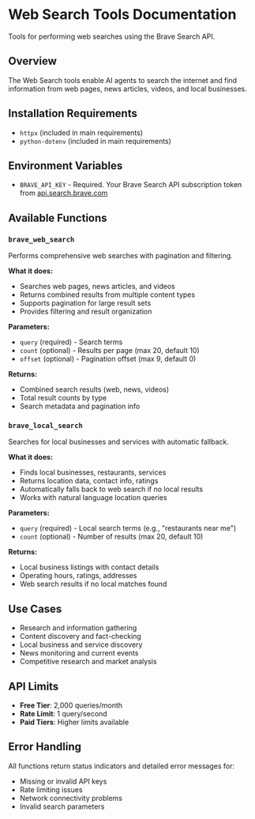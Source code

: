 # Web Search Tools Documentation

Tools for performing web searches using the Brave Search API.

## Overview

The Web Search tools enable AI agents to search the internet and find information from web pages, news articles, videos, and local businesses.

## Installation Requirements

- `httpx` (included in main requirements)
- `python-dotenv` (included in main requirements)

## Environment Variables

- `BRAVE_API_KEY` - Required. Your Brave Search API subscription token from [api.search.brave.com](https://api.search.brave.com/)

## Available Functions

### `brave_web_search`

Performs comprehensive web searches with pagination and filtering.

**What it does:**
- Searches web pages, news articles, and videos
- Returns combined results from multiple content types
- Supports pagination for large result sets
- Provides filtering and result organization

**Parameters:**
- `query` (required) - Search terms
- `count` (optional) - Results per page (max 20, default 10)
- `offset` (optional) - Pagination offset (max 9, default 0)

**Returns:**
- Combined search results (web, news, videos)
- Total result counts by type
- Search metadata and pagination info

### `brave_local_search`

Searches for local businesses and services with automatic fallback.

**What it does:**
- Finds local businesses, restaurants, services
- Returns location data, contact info, ratings
- Automatically falls back to web search if no local results
- Works with natural language location queries

**Parameters:**
- `query` (required) - Local search terms (e.g., "restaurants near me")
- `count` (optional) - Number of results (max 20, default 10)

**Returns:**
- Local business listings with contact details
- Operating hours, ratings, addresses
- Web search results if no local matches found

## Use Cases

- Research and information gathering
- Content discovery and fact-checking
- Local business and service discovery
- News monitoring and current events
- Competitive research and market analysis

## API Limits

- **Free Tier**: 2,000 queries/month
- **Rate Limit**: 1 query/second
- **Paid Tiers**: Higher limits available

## Error Handling

All functions return status indicators and detailed error messages for:
- Missing or invalid API keys
- Rate limiting issues
- Network connectivity problems
- Invalid search parameters